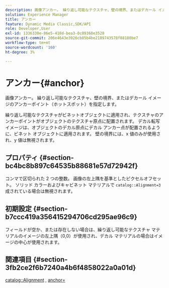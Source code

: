 ```yaml
---
description: 画像アンカー。 繰り返し可能なテクスチャ、壁の境界、またはデカール イメージのアンカーポイント（ホットスポット）を指定します。
solution: Experience Manager
title: アンカー
feature: Dynamic Media Classic,SDK/API
role: Developer,User
exl-id: 1336330e-86e5-418d-bea3-0c09368e3528
source-git-commit: 206e4643e3926cb85b4be2189743578f88180be7
workflow-type: tm+mt
source-wordcount: '160'
ht-degree: 3%

---
```


# アンカー{#anchor}

画像アンカー。 繰り返し可能なテクスチャ、壁の境界、またはデカール イメージのアンカーポイント（ホットスポット）を指定します。

繰り返し可能なテクスチャがビネットオブジェクトに適用され、テクスチャのアンカーポイントがオブジェクトのテクスチャ原点に配置されます。 デカル転写イメージは、オブジェクトのデカル原点にデカル アンカー点が配置されるように、ビネット オブジェクトに適用されます。 壁の境界には、x 値のみが使用され、y 値は無視されます。

## プロパティ {#section-bc4bc8b897c64535b88681e57d72942f}

コンマで区切られた 2 つの整数。 画像の左上隅を基準としたピクセルオフセット。 ソリッド カラーおよびキャビネット マテリアルで `catalog::Alignment=3` 成されている場合は無視されます。

## 初期設定 {#section-b7ccc419a356415294706cd295ae96c9}

フィールドが空か、または存在しない場合は、繰り返し可能なテクスチャ マテリアルのイメージの左上隅（0,0）が使用され、デカル マテリアルの場合はイメージの中心が使用されます。

## 関連項目 {#section-3fb2ce2f6b7240a4b6f4858022a0a01d}

[catalog::Alignment](../../../../../ir-api/material-cat/image-rendering-api-ref/c-ir-material-catalog/c-ir-material-data-reference/r-ir-alignment.md#reference-e52152e8dc244d0aa13b40c615d0f399) , [anchor=](../../../../../ir-api/http-protocol/image-rendering-api-ref/c-ir-http-protocol-ref/c-ir-http-protocol-command-reference/r-ir-http-anchor.md#reference-d53923d785c9442997dc7f2199524c26)
